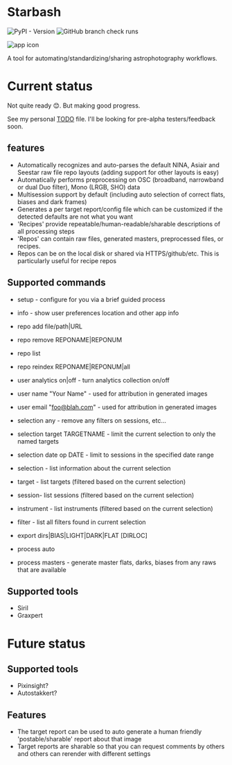 # Starbash

![PyPI - Version](https://img.shields.io/pypi/v/starbash)
![GitHub branch check runs](https://img.shields.io/github/check-runs/geeksville/starbash/main)

 ![app icon](https://github.com/geeksville/starbash/blob/main/img/icon.png "Starbash: Astrophotography workflows simplified")

A tool for automating/standardizing/sharing astrophotography workflows.

# Current status

Not quite ready 😊.  But making good progress.

See my personal [TODO](TODO.md) file.  I'll be looking for pre-alpha testers/feedback soon.

## features

* Automatically recognizes and auto-parses the default NINA, Asiair and Seestar raw file repo layouts (adding support for other layouts is easy)
* Automatically performs preprocessing on OSC (broadband, narrowband or dual Duo filter), Mono (LRGB, SHO) data
* Multisession support by default (including auto selection of correct flats, biases and dark frames)
* Generates a per target report/config file which can be customized if the detected defaults are not what you want
* 'Recipes' provide repeatable/human-readable/sharable descriptions of all processing steps
* 'Repos' can contain raw files, generated masters, preprocessed files, or recipes.
* Repos can be on the local disk or shared via HTTPS/github/etc.  This is particularly useful for recipe repos

## Supported commands

* setup - configure for you via a brief guided process
* info - show user preferences location and other app info

* repo add file/path|URL
* repo remove REPONAME|REPONUM
* repo list
* repo reindex REPONAME|REPONUM|all

* user analytics on|off - turn analytics collection on/off
* user name "Your Name" - used for attribution in generated images
* user email "foo@blah.com" - used for attribution in generated images

* selection any - remove any filters on sessions, etc...
* selection target TARGETNAME - limit the current selection to only the named targets
* selection date op DATE - limit to sessions in the specified date range
* selection - list information about the current selection

* target - list targets (filtered based on the current selection)

* session- list sessions (filtered based on the current selection)

* instrument - list instruments (filtered based on the current selection)

* filter - list all filters found in current selection

* export dirs|BIAS|LIGHT|DARK|FLAT [DIRLOC]

* process auto
* process masters - generate master flats, darks, biases from any raws that are available

## Supported tools

* Siril
* Graxpert

# Future status

## Supported tools

* Pixinsight?
* Autostakkert?

## Features

* The target report can be used to auto generate a human friendly 'postable/sharable' report about that image
* Target reports are sharable so that you can request comments by others and others can rerender with different settings
